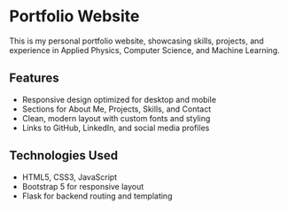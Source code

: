 # Portfolio Website

This is my personal portfolio website, showcasing skills, projects, and experience in Applied Physics, Computer Science, and Machine Learning.

## Features
- Responsive design optimized for desktop and mobile
- Sections for About Me, Projects, Skills, and Contact
- Clean, modern layout with custom fonts and styling
- Links to GitHub, LinkedIn, and social media profiles

## Technologies Used
- HTML5, CSS3, JavaScript
- Bootstrap 5 for responsive layout
- Flask for backend routing and templating
